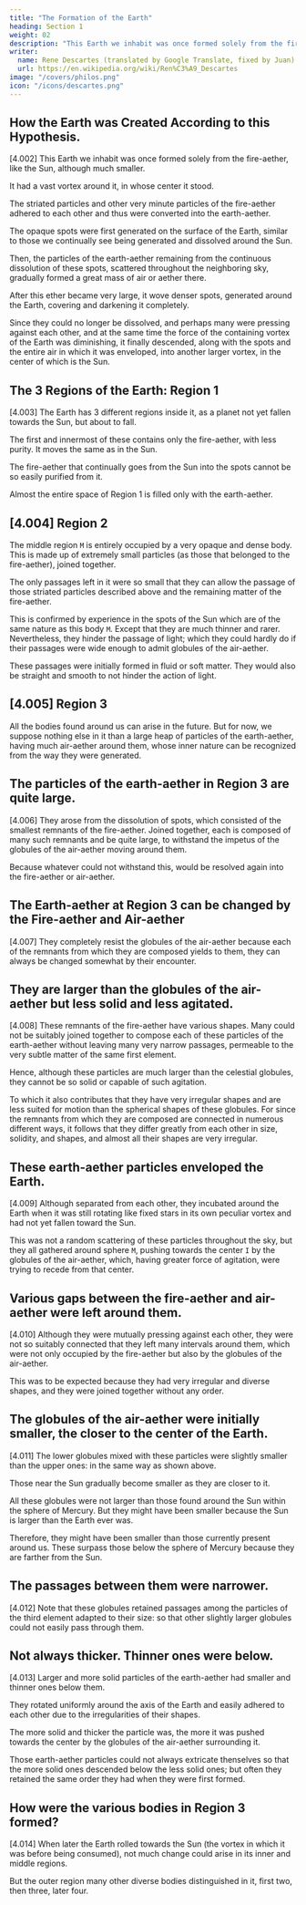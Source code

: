 ```yaml
---
title: "The Formation of the Earth"
heading: Section 1
weight: 02
description: "This Earth we inhabit was once formed solely from the fire-aether, like the Sun, although much smaller"
writer:
  name: Rene Descartes (translated by Google Translate, fixed by Juan)
  url: https://en.wikipedia.org/wiki/Ren%C3%A9_Descartes
image: "/covers/philos.png"
icon: "/icons/descartes.png"
---
```



<!-- ## [4.001] Maintaining the false hypothesis we have used before to explain the true natures of things.

Although I am unwilling to believe that the bodies of this visible world were ever generated in the manner described above, as I have sufficiently forewarned, I must still retain the same hypothesis to explain those things that appear above the Earth. Ultimately, if, as I hope to clearly demonstrate, the causes of all natural things can be given in this way, and not in any other, it may rightfully be concluded that their nature is none other than if they were generated in such a manner. -->



## How the Earth was Created According to this Hypothesis.

[4.002] This Earth we inhabit was once formed solely from the fire-aether, like the Sun, although much smaller.

It had a vast vortex around it, in whose center it stood.

The striated particles and other very minute particles of the fire-aether adhered to each other and thus were converted into the earth-aether.

The opaque spots were first generated on the surface of the Earth, similar to those we continually see being generated and dissolved around the Sun. 

Then, the particles of the earth-aether remaining from the continuous dissolution of these spots, scattered throughout the neighboring sky, gradually formed a great mass of air or aether there.

After this ether became very large, it wove denser spots, generated around the Earth, covering and darkening it completely. 

Since they could no longer be dissolved, and perhaps many were pressing against each other, and at the same time the force of the containing vortex of the Earth was diminishing, it finally descended, along with the spots and the entire air in which it was enveloped, into another larger vortex, in the center of which is the Sun.


##  The 3 Regions of the Earth: Region 1

[4.003] The Earth has 3 different regions inside it, as a planet not yet fallen towards the Sun, but about to fall.

The first and innermost of these contains only the fire-aether, with less purity. It moves the same as in the Sun. 

The fire-aether that continually goes from the Sun into the spots cannot be so easily purified from it. 

Almost the entire space of Region 1 is filled only with the earth-aether. 

<!-- , unless it seemed to follow from this that the body of the Earth could not remain as close to the Sun as it is now, due to its excessive solidity. -->


## [4.004] Region 2

The middle region `M` is entirely occupied by a very opaque and dense body. This is made up of extremely small particles (as those that belonged to the fire-aether), joined together. 

The only passages left in it were so small that they can allow the passage of those striated particles described above and the remaining matter of the fire-aether.

This is confirmed by experience in the spots of the Sun which are of the same nature as this body `M`. Except that they are much thinner and rarer. Nevertheless, they hinder the passage of light; which they could hardly do if their passages were wide enough to admit globules of the air-aether.

These passages were initially formed in fluid or soft matter. They would also be straight and smooth to not hinder the action of light.


## [4.005] Region 3

<!-- But these two inner regions of the Earth little concern us because no one has ever approached them alive. -->

<!-- Only the third remains, from which we will show that -->

All the bodies found around us can arise in the future. But for now, we suppose nothing else in it than a large heap of particles of the earth-aether, having much air-aether around them, whose inner nature can be recognized from the way they were generated.


## The particles of the earth-aether in Region 3 are quite large.

[4.006] They arose from the dissolution of spots, which consisted of the smallest remnants of the fire-aether. Joined together, each is composed of many such remnants and be quite large, to withstand the impetus of the globules of the air-aether moving around them.

Because whatever could not withstand this, would be resolved again into the fire-aether or air-aether.


## The Earth-aether at Region 3 can be changed by the Fire-aether and Air-aether

[4.007] They completely resist the globules of the air-aether because each of the remnants from which they are composed yields to them, they can always be changed somewhat by their encounter.


## They are larger than the globules of the air-aether but less solid and less agitated.

[4.008] These remnants of the fire-aether have various shapes. Many could not be suitably joined together to compose each of these particles of the earth-aether without leaving many very narrow passages, permeable to the very subtle matter of the same first element.

Hence, although these particles are much larger than the celestial globules, they cannot be so solid or capable of such agitation.

To which it also contributes that they have very irregular shapes and are less suited for motion than the spherical shapes of these globules. For since the remnants from which they are composed are connected in numerous different ways, it follows that they differ greatly from each other in size, solidity, and shapes, and almost all their shapes are very irregular.


## These earth-aether particles enveloped the Earth.

[4.009] Although separated from each other, they incubated around the Earth when it was still rotating like fixed stars in its own peculiar vortex and had not yet fallen toward the Sun.

This was not a random scattering of these particles throughout the sky, but they all gathered around sphere `M`, pushing towards the center `I` by the globules of the air-aether, which, having greater force of agitation, were trying to recede from that center.


## Various gaps between the fire-aether and air-aether were left around them.

[4.010] Although they were mutually pressing against each other, they were not so suitably connected that they left many intervals around them, which were not only occupied by the fire-aether but also by the globules of the air-aether.

This was to be expected because they had very irregular and diverse shapes, and they were joined together without any order.


## The globules of the air-aether were initially smaller, the closer to the center of the Earth.

[4.011] The lower globules mixed with these particles were slightly smaller than the upper ones: in the same way as shown above.

Those near the Sun gradually become smaller as they are closer to it.

All these globules were not larger than those found around the Sun within the sphere of Mercury. But they might have been smaller because the Sun is larger than the Earth ever was.

Therefore, they might have been smaller than those currently present around us. These surpass those below the sphere of Mercury because they are farther from the Sun.


## The passages between them were narrower.

[4.012] Note that these globules retained passages among the particles of the third element adapted to their size: so that other slightly larger globules could not easily pass through them.


## Not always thicker. Thinner ones were below.

[4.013] Larger and more solid particles of the earth-aether had smaller and thinner ones below them. 

They rotated uniformly around the axis of the Earth and easily adhered to each other due to the irregularities of their shapes.

The more solid and thicker the particle was, the more it was pushed towards the center by the globules of the air-aether surrounding it.

Those earth-aether particles could not always extricate thenselves so that the more solid ones descended below the less solid ones; but often they retained the same order they had when they were first formed.


## How were the various bodies in Region 3 formed?

[4.014] When later the Earth rolled towards the Sun (the vortex in which it was before being consumed), not much change could arise in its inner and middle regions.

But the outer region many other diverse bodies distinguished in it, first two, then three, later four. 

